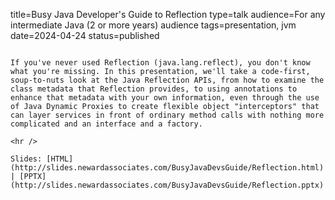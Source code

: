title=Busy Java Developer's Guide to Reflection
type=talk
audience=For any intermediate Java (2 or more years) audience
tags=presentation, jvm
date=2024-04-24
status=published
~~~~~~

If you've never used Reflection (java.lang.reflect), you don't know what you're missing. In this presentation, we'll take a code-first, soup-to-nuts look at the Java Reflection APIs, from how to examine the class metadata that Reflection provides, to using annotations to enhance that metadata with your own information, even through the use of Java Dynamic Proxies to create flexible object "interceptors" that can layer services in front of ordinary method calls with nothing more complicated and an interface and a factory.
    
<hr />

Slides: [HTML](http://slides.newardassociates.com/BusyJavaDevsGuide/Reflection.html) | [PPTX](http://slides.newardassociates.com/BusyJavaDevsGuide/Reflection.pptx)
